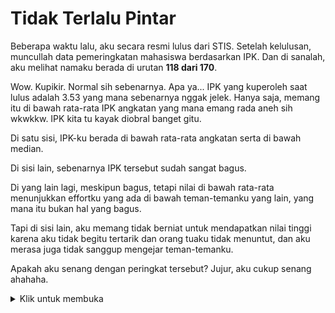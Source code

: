 # Tidak Terlalu Pintar

Beberapa waktu lalu, aku secara resmi lulus dari STIS. Setelah kelulusan, muncullah data pemeringkatan mahasiswa berdasarkan IPK. Dan di sanalah, aku melihat namaku berada di urutan **118 dari 170**.

Wow. Kupikir. Normal sih sebenarnya. Apa ya... IPK yang kuperoleh saat lulus adalah 3.53 yang mana sebenarnya nggak jelek. Hanya saja, memang itu di bawah rata-rata IPK angkatan yang mana emang rada aneh sih wkwkkw. IPK kita tu kayak diobral banget gitu.

Di satu sisi, IPK-ku berada di bawah rata-rata angkatan serta di bawah median.

Di sisi lain, sebenarnya IPK tersebut sudah sangat bagus.

Di yang lain lagi, meskipun bagus, tetapi nilai di bawah rata-rata menunjukkan effortku yang ada di bawah teman-temanku yang lain, yang mana itu bukan hal yang bagus.

Tapi di sisi lain, aku memang tidak berniat untuk mendapatkan nilai tinggi karena aku tidak begitu tertarik dan orang tuaku tidak menuntut, dan aku merasa juga tidak sanggup mengejar teman-temanku.

Apakah aku senang dengan peringkat tersebut? Jujur, aku cukup senang ahahaha.

<details>
  <summary>Klik untuk membuka</summary>
  
  ```typescript
  let x = 10;
  ```

  Ini adalah konten yang tersembunyi dan akan terlihat setelah diklik.

</details>
